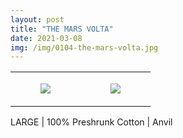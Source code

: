 ```yaml
---
layout: post
title: "THE MARS VOLTA"
date: 2021-03-08
img: /img/0104-the-mars-volta.jpg
---
```




<table style="width:100%;"><tr><td style="vertical-align:top;">
      <figure class="tmblr-full" data-orig-height="2048" data-orig-width="1365" data-orig-src="https://concertshirts.netlify.app/shirts/0104/0104-01.jpg"><img src="https://64.media.tumblr.com/219af90f7e53768a22c09435b81b43ff/e8318ff987faf597-9a/s540x810/87aeb7a40df3c653c7b4fc0a5693cb2b48d9082e.jpg" data-orig-height="2048" data-orig-width="1365" data-orig-src="https://concertshirts.netlify.app/shirts/0104/0104-01.jpg"/></figure></td>
    <td style="vertical-align:top;">
      <figure class="tmblr-full" data-orig-height="2048" data-orig-width="1365" data-orig-src="https://concertshirts.netlify.app/shirts/0104/0104-02.jpg"><img src="https://64.media.tumblr.com/1308a62f5ad835323410626e5fd6c79a/e8318ff987faf597-7e/s540x810/2fe24cb344cd621d70ad14b854d39e2e90d04928.jpg" data-orig-height="2048" data-orig-width="1365" data-orig-src="https://concertshirts.netlify.app/shirts/0104/0104-02.jpg"/></figure></td>
  </tr></table><p>
  LARGE | 100% Preshrunk Cotton | Anvil
</p>
